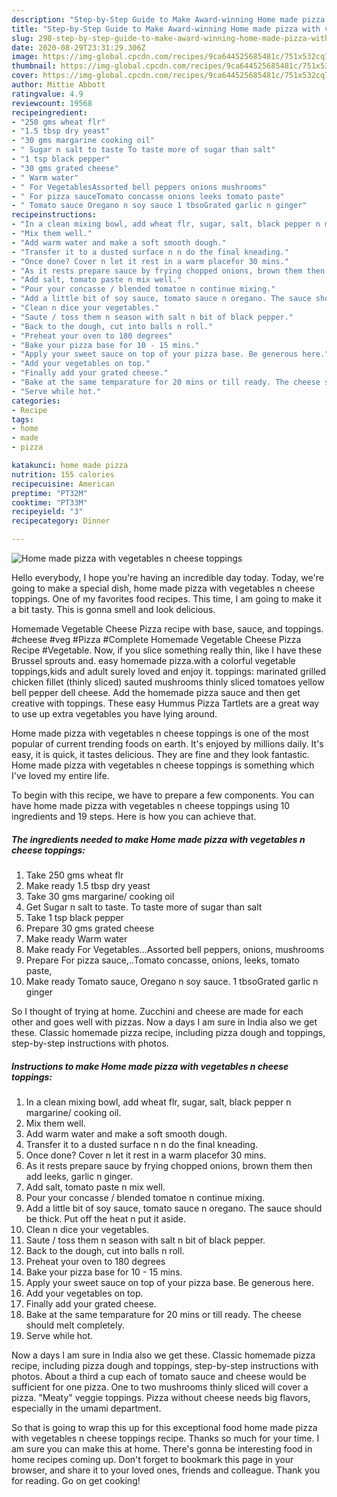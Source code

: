 ```yaml
---
description: "Step-by-Step Guide to Make Award-winning Home made pizza with vegetables n cheese toppings"
title: "Step-by-Step Guide to Make Award-winning Home made pizza with vegetables n cheese toppings"
slug: 298-step-by-step-guide-to-make-award-winning-home-made-pizza-with-vegetables-n-cheese-toppings
date: 2020-08-29T23:31:29.306Z
image: https://img-global.cpcdn.com/recipes/9ca644525685481c/751x532cq70/home-made-pizza-with-vegetables-n-cheese-toppings-recipe-main-photo.jpg
thumbnail: https://img-global.cpcdn.com/recipes/9ca644525685481c/751x532cq70/home-made-pizza-with-vegetables-n-cheese-toppings-recipe-main-photo.jpg
cover: https://img-global.cpcdn.com/recipes/9ca644525685481c/751x532cq70/home-made-pizza-with-vegetables-n-cheese-toppings-recipe-main-photo.jpg
author: Mittie Abbott
ratingvalue: 4.9
reviewcount: 19568
recipeingredient:
- "250 gms wheat flr"
- "1.5 tbsp dry yeast"
- "30 gms margarine cooking oil"
- " Sugar n salt to taste To taste more of sugar than salt"
- "1 tsp black pepper"
- "30 gms grated cheese"
- " Warm water"
- " For VegetablesAssorted bell peppers onions mushrooms"
- " For pizza sauceTomato concasse onions leeks tomato paste"
- " Tomato sauce Oregano n soy sauce 1 tbsoGrated garlic n ginger"
recipeinstructions:
- "In a clean mixing bowl, add wheat flr, sugar, salt, black pepper n margarine/ cooking oil."
- "Mix them well."
- "Add warm water and make a soft smooth dough."
- "Transfer it to a dusted surface n n do the final kneading."
- "Once done? Cover n let it rest in a warm placefor 30 mins."
- "As it rests prepare sauce by frying chopped onions, brown them then add leeks, garlic n ginger."
- "Add salt, tomato paste n mix well."
- "Pour your concasse / blended tomatoe n continue mixing."
- "Add a little bit of soy sauce, tomato sauce n oregano. The sauce should be thick. Put off the heat n put it aside."
- "Clean n dice your vegetables."
- "Saute / toss them n season with salt n bit of black pepper."
- "Back to the dough, cut into balls n roll."
- "Preheat your oven to 180 degrees"
- "Bake your pizza base for 10 - 15 mins."
- "Apply your sweet sauce on top of your pizza base. Be generous here."
- "Add your vegetables on top."
- "Finally add your grated cheese."
- "Bake at the same temparature for 20 mins or till ready. The cheese should melt completely."
- "Serve while hot."
categories:
- Recipe
tags:
- home
- made
- pizza

katakunci: home made pizza 
nutrition: 155 calories
recipecuisine: American
preptime: "PT32M"
cooktime: "PT33M"
recipeyield: "3"
recipecategory: Dinner

---
```



![Home made pizza with vegetables n cheese toppings](https://img-global.cpcdn.com/recipes/9ca644525685481c/751x532cq70/home-made-pizza-with-vegetables-n-cheese-toppings-recipe-main-photo.jpg)

Hello everybody, I hope you're having an incredible day today. Today, we're going to make a special dish, home made pizza with vegetables n cheese toppings. One of my favorites food recipes. This time, I am going to make it a bit tasty. This is gonna smell and look delicious.

Homemade Vegetable Cheese Pizza recipe with base, sauce, and toppings. #cheese #veg #Pizza #Complete Homemade Vegetable Cheese Pizza Recipe #Vegetable. Now, if you slice something really thin, like I have these Brussel sprouts and. easy homemade pizza.with a colorful vegetable toppings,kids and adult surely loved and enjoy it. toppings: marinated grilled chicken fillet (thinly sliced) sauted mushrooms thinly sliced tomatoes yellow bell pepper dell cheese. Add the homemade pizza sauce and then get creative with toppings. These easy Hummus Pizza Tartlets are a great way to use up extra vegetables you have lying around.

Home made pizza with vegetables n cheese toppings is one of the most popular of current trending foods on earth. It's enjoyed by millions daily. It's easy, it is quick, it tastes delicious. They are fine and they look fantastic. Home made pizza with vegetables n cheese toppings is something which I've loved my entire life.


To begin with this recipe, we have to prepare a few components. You can have home made pizza with vegetables n cheese toppings using 10 ingredients and 19 steps. Here is how you can achieve that.

<!--inarticleads1-->

##### The ingredients needed to make Home made pizza with vegetables n cheese toppings:

1. Take 250 gms wheat flr
1. Make ready 1.5 tbsp dry yeast
1. Take 30 gms margarine/ cooking oil
1. Get  Sugar n salt to taste. To taste more of sugar than salt
1. Take 1 tsp black pepper
1. Prepare 30 gms grated cheese
1. Make ready  Warm water
1. Make ready  For Vegetables...Assorted bell peppers, onions, mushrooms
1. Prepare  For pizza sauce,..Tomato concasse, onions, leeks, tomato paste,
1. Make ready  Tomato sauce, Oregano n soy sauce. 1 tbsoGrated garlic n ginger


So I thought of trying at home. Zucchini and cheese are made for each other and goes well with pizzas. Now a days I am sure in India also we get these. Classic homemade pizza recipe, including pizza dough and toppings, step-by-step instructions with photos. 

<!--inarticleads2-->

##### Instructions to make Home made pizza with vegetables n cheese toppings:

1. In a clean mixing bowl, add wheat flr, sugar, salt, black pepper n margarine/ cooking oil.
1. Mix them well.
1. Add warm water and make a soft smooth dough.
1. Transfer it to a dusted surface n n do the final kneading.
1. Once done? Cover n let it rest in a warm placefor 30 mins.
1. As it rests prepare sauce by frying chopped onions, brown them then add leeks, garlic n ginger.
1. Add salt, tomato paste n mix well.
1. Pour your concasse / blended tomatoe n continue mixing.
1. Add a little bit of soy sauce, tomato sauce n oregano. The sauce should be thick. Put off the heat n put it aside.
1. Clean n dice your vegetables.
1. Saute / toss them n season with salt n bit of black pepper.
1. Back to the dough, cut into balls n roll.
1. Preheat your oven to 180 degrees
1. Bake your pizza base for 10 - 15 mins.
1. Apply your sweet sauce on top of your pizza base. Be generous here.
1. Add your vegetables on top.
1. Finally add your grated cheese.
1. Bake at the same temparature for 20 mins or till ready. The cheese should melt completely.
1. Serve while hot.


Now a days I am sure in India also we get these. Classic homemade pizza recipe, including pizza dough and toppings, step-by-step instructions with photos. About a third a cup each of tomato sauce and cheese would be sufficient for one pizza. One to two mushrooms thinly sliced will cover a pizza. &#34;Meaty&#34; veggie toppings. Pizza without cheese needs big flavors, especially in the umami department. 

So that is going to wrap this up for this exceptional food home made pizza with vegetables n cheese toppings recipe. Thanks so much for your time. I am sure you can make this at home. There's gonna be interesting food in home recipes coming up. Don't forget to bookmark this page in your browser, and share it to your loved ones, friends and colleague. Thank you for reading. Go on get cooking!
